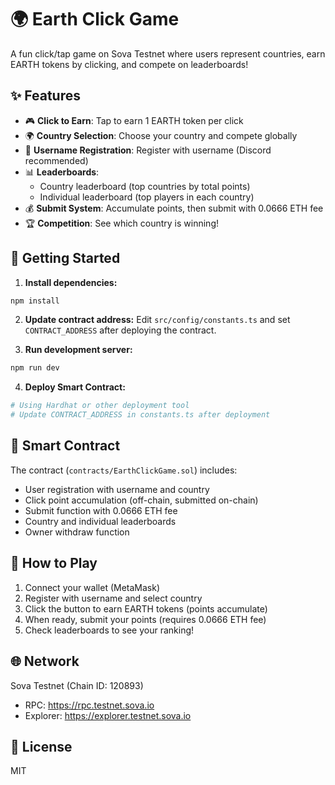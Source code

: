 # 🌍 Earth Click Game

A fun click/tap game on Sova Testnet where users represent countries, earn EARTH tokens by clicking, and compete on leaderboards!

## ✨ Features

- 🎮 **Click to Earn**: Tap to earn 1 EARTH token per click
- 🌍 **Country Selection**: Choose your country and compete globally
- 👤 **Username Registration**: Register with username (Discord recommended)
- 📊 **Leaderboards**: 
  - Country leaderboard (top countries by total points)
  - Individual leaderboard (top players in each country)
- 💰 **Submit System**: Accumulate points, then submit with 0.0666 ETH fee
- 🏆 **Competition**: See which country is winning!

## 🚀 Getting Started

1. **Install dependencies:**
```bash
npm install
```

2. **Update contract address:**
   Edit `src/config/constants.ts` and set `CONTRACT_ADDRESS` after deploying the contract.

3. **Run development server:**
```bash
npm run dev
```

4. **Deploy Smart Contract:**
```bash
# Using Hardhat or other deployment tool
# Update CONTRACT_ADDRESS in constants.ts after deployment
```

## 📝 Smart Contract

The contract (`contracts/EarthClickGame.sol`) includes:
- User registration with username and country
- Click point accumulation (off-chain, submitted on-chain)
- Submit function with 0.0666 ETH fee
- Country and individual leaderboards
- Owner withdraw function

## 🎯 How to Play

1. Connect your wallet (MetaMask)
2. Register with username and select country
3. Click the button to earn EARTH tokens (points accumulate)
4. When ready, submit your points (requires 0.0666 ETH fee)
5. Check leaderboards to see your ranking!

## 🌐 Network

Sova Testnet (Chain ID: 120893)
- RPC: https://rpc.testnet.sova.io
- Explorer: https://explorer.testnet.sova.io

## 📄 License

MIT


